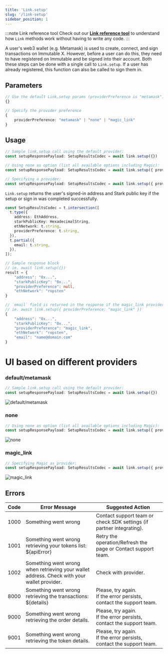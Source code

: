 ```yaml
---
title: 'Link.setup'
slug: '/link-setup'
sidebar_position: 1
---
```


:::note Link reference tool
Check out our **[Link reference tool](https://tools.immutable.com/link-reference/)** to understand how `Link` methods work without having to write any code.
:::

A user's web3 wallet (e.g. Metamask) is used to create, connect, and sign transactions on Immutable X. However, before a user can do this, they need to have registered on Immutable and be signed into their account. Both these steps can be done with a single call to `Link.setup`. If a user has already registered, this function can also be called to sign them in.

## Parameters

```typescript
// Use the default Link.setup params (providerPreference is "metamask")
{}

// Specify the provider preference
{ 
    providerPreference: "metamask" | "none" | "magic_link"
}
```

## Usage

```typescript
// Sample link.setup call using the default provider:
const setupResponsePayload: SetupResultsCodec = await link.setup({})

// Using none as option (list all available options including Magic):
const setupResponsePayload: SetupResultsCodec = await link.setup({ providerPreference: "none" })

// Specifying a provider:
const setupResponsePayload: SetupResultsCodec = await link.setup({ providerPreference: "magic_link" })
```

`Link.setup` returns the user's signed-in address and Stark public key if the setup or sign in was completed successfully.

```typescript
const SetupResultsCodec = t.intersection([
  t.type({
    address: EthAddress,
    starkPublicKey: HexadecimalString,
    ethNetwork: t.string,
    providerPreference: t.string,
  }),
  t.partial({
    email: t.string,
  }),
]);

// Sample response block
// ie. await link.setup({})
result = {
    "address": "0x...",
    "starkPublicKey": "0x...",
    "providerPreference": null,
    "ethNetwork": "ropsten"
}

// `email` field is returned in the response if the magic_link provider is requested
// ie. await link.setup({ providerPreference: "magic_link" })
{
    "address": "0x...",
    "starkPublicKey": "0x...",
    "providerPreference": "magic_link",
    "ethNetwork": "ropsten",
    "email": "name@domain.com"
}
```

# UI based on different providers

### default/metamask
```typescript
// Sample link.setup call using the default provider:
const setupResponsePayload: SetupResultsCodec = await link.setup({})
```
![default/metamask](../../../static/img/link-setup/default-metamask.png 'default/metamask')

### none
```typescript
// Using none as option (list all available options including Magic):
const setupResponsePayload: SetupResultsCodec = await link.setup({ providerPreference: "none" })
```
![none](../../../static/img/link-setup/none.png 'none')

### magic_link
```typescript
// Specifying Magic as provider:
const setupResponsePayload: SetupResultsCodec = await link.setup({ providerPreference: "magic_link" })
```
![magic_link](../../../static/img/link-setup/magic_link.png 'magic_link')

## Errors

| Code | Error Message | Suggested Action |
|---|---|---|
| 1000 | Something went wrong | Contact support team or check SDK settings (if partner integrating). |
| 1001 | Something went wrong retrieving your tokens list: ${apiError} | Retry the operation/Refresh the page or Contact support team. |
| 1002 | Something went wrong when retrieving your wallet address. Check with your wallet provider. | Check with provider. |
| 8000 | Something went wrong retrieving the transactions: ${details} | Please, try again.<br />If the error persists, contact the support team. |
| 9000 | Something went wrong retrieving the order details. | Please, try again.<br />If the error persists, contact the support team. |
| 9001 | Something went wrong retrieving the token details. | Please, try again.<br />If the error persists, contact the support team. |